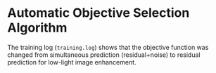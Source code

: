 # Automatic Objective Selection Algorithm 

The training log (`training.log`) shows that the objective function was changed from simultaneous prediction (residual+noise) to residual prediction for low-light image enhancement.
